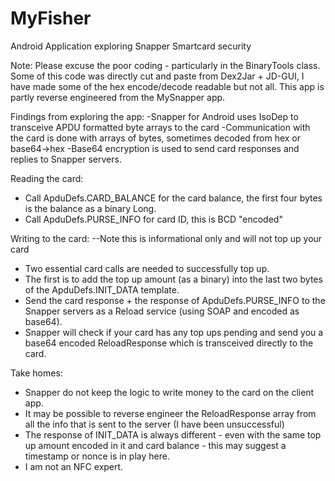 # MyFisher
Android Application exploring Snapper Smartcard security

Note: Please excuse the poor coding - particularly in the BinaryTools class.
Some of this code was directly cut and paste from Dex2Jar + JD-GUI, I have made some of the hex encode/decode readable
but not all. This app is partly reverse engineered from the MySnapper app.

Findings from exploring the app:
-Snapper for Android uses IsoDep to transceive APDU formatted byte arrays to the card
-Communication with the card is done with arrays of bytes, sometimes decoded from hex or base64->hex
-Base64 encryption is used to send card responses and replies to Snapper servers.

Reading the card:
- Call ApduDefs.CARD_BALANCE for the card balance, the first four bytes is the balance as a binary Long.
- Call ApduDefs.PURSE_INFO for card ID, this is BCD "encoded"

Writing to the card: --Note this is informational only and will not top up your card
- Two essential card calls are needed to successfully top up.
- The first is to add the top up amount (as a binary) into the last two bytes of the ApduDefs.INIT_DATA template.
- Send the card response + the response of ApduDefs.PURSE_INFO to the Snapper servers as a Reload service (using SOAP and encoded as base64).
- Snapper will check if your card has any top ups pending and send you a base64 encoded ReloadResponse which is transceived directly to the card.

Take homes:
- Snapper do not keep the logic to write money to the card on the client app.
- It may be possible to reverse engineer the ReloadResponse array from all the info that is sent to the server (I have been unsuccessful)
- The response of INIT_DATA is always different - even with the same top up amount encoded in it and card balance -
  this may suggest a timestamp or nonce is in play here.
- I am not an NFC expert.
